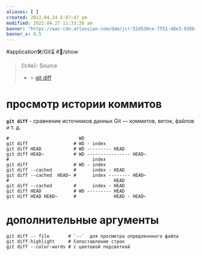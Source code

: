 ```yaml
---
aliases: [ ]
created: 2022.04.24 6:07:47 pm
modified: 2022.04.27 11:33:20 am
banner: "https://wac-cdn.atlassian.com/dam/jcr:52d530ce-7f51-48e3-920b-a18f776048d3/01.svg?cdnVersion=313"
banner_x: 0.5
---
```


#application🛠/Git⏳
#🏃/show

>[!cite]- Source
>
>- ⭐ [git diff](https://www.atlassian.com/ru/git/tutorials/saving-changes/git-diff)

# просмотр истории коммитов

**`git diff`** -  сравнение источников данных Git — коммитов, веток, файлов и т. д.

```shell
#						   WD
git diff                 # WD - index 
git diff HEAD            # WD --------- HEAD
git diff HEAD~           # WD ---------------- HEAD~
#						  		index
git diff                 # WD - index 
git diff --cached        #      index - HEAD
git diff --cached  HEAD~ #      index -------- HEAD~
#						  		        HEAD
git diff --cached        #      index - HEAD
git diff HEAD            # WD --------- HEAD
git diff HEAD HEAD~      #              HEAD - HEAD~
```

# дополнительные аргументы

```shell
git diff -- file       # `--`  для просмотра опредленнного файла
git diff-highlight     # Сопоставление строк 
git diff --color-words # с цветовой подсветкой
```
